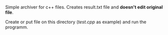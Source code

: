 Simple archiver for c++ files.
Creates result.txt file and <b>doesn't edit original file</b>.

Create or put file on this directory (<i>test.cpp</i> as example) and run the programm.